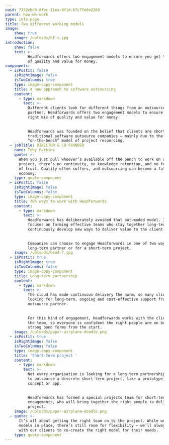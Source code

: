 ```yaml
---
uuid: 7332ebd0-0fac-11ea-8f1d-b7c7fe6e2260
parent: how-we-work
type: info-page
title: Two different working models
image:
    show: true
    image: /uploads/hf-i.jpg
introduction:
    show: false
    text: >-
          Headforwards offers two engagement models to ensure you get the right mix
          of quality and value for money.
components:
  - isPostit: false
    isRightImage: false
    isTwoColumns: true
    type: image-copy-component
    title: A new approach to software outsourcing
    content:
      - type: markdown
        text: >-
          Different clients look for different things from an outsource software
          partner. Headforwards offers two engagement models to ensure you get the
          right mix of quality and value for money. 
    
    
          Headforwards was founded on the belief that clients are short-changed by
          traditional software outsource companies – mainly due to the
          “on-the-bench” model of project resourcing.
  - jobTitle: DIRECTOR & CO-FOUNDER
    name: Toby Parkins
    quote: >-
      When you just pull whoever’s available off the bench to work on a client
      project, there’s no continuity, no knowledge retention, and no foundation
      of trust. Quality often suffers, and outsourcing can become a false
      economy.
    type: quote-component
  - isPostit: false
    isRightImage: false
    isTwoColumns: false
    type: image-copy-component
    title: Two ways to work with Headforwards
    content:
      - type: markdown
        text: >-
          Headforwards has deliberately avoided that out-moded model. Instead, it
          focuses on forming effective teams who stay together long-term and
          continuously develop new ways to deliver value to the client.
    
    
          Companies can choose to engage Headforwards in one of two ways: as a
          long-term partner or for a short-term project.
    image: /uploads/head-7.jpg
  - isPostit: true
    isRightImage: true
    isTwoColumns: false
    type: image-copy-component
    title: Long-term partnership
    content:
      - type: markdown
        text: >-
          The cloud has made continuous delivery the norm, so many clients are
          looking for long-term, ongoing and cost-effective support from their
          outsource partner. 
    
    
          For this kind of engagement, Headforwards works with the client to recruit
          the team, so everyone is confident the right people are on board, and a
          strong bond forms from the start.
    image: /uploads/paper-airplane-doodle.png
  - isPostit: true
    isRightImage: false
    isTwoColumns: false
    type: image-copy-component
    title: 'Short-term project '
    content:
      - type: markdown
        text: >-
          Not every organisation is looking for a long-term partnership. Some want
          to outsource a discrete short-term project, like a prototype, proof of
          concept or app. 
    
    
          Headforwards has formed a special projects team for short-term
          engagements, who will bring together the right people to deliver each
          project.
    image: /uploads/paper-airplane-doodle.png
  - quote: >-
      It’s all about getting the right team on to the project. While we have two
      models in place, there’s still room for flexibility – we’ll always work
      with our clients to co-create the right model for their needs.
    type: quote-component
---
```


